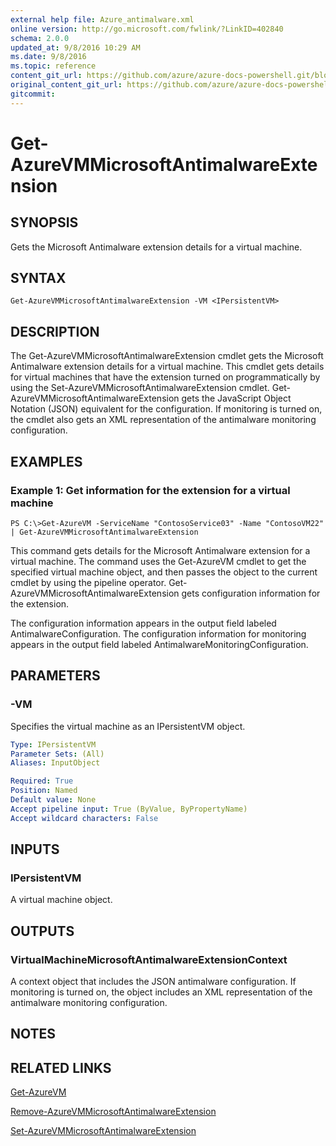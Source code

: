 ```yaml
---
external help file: Azure_antimalware.xml
online version: http://go.microsoft.com/fwlink/?LinkID=402840
schema: 2.0.0
updated_at: 9/8/2016 10:29 AM
ms.date: 9/8/2016
ms.topic: reference
content_git_url: https://github.com/azure/azure-docs-powershell.git/blob/master/azureps-cmdlets-docs/Service%20Management/Antimalware%20Cmdlets/v1.0/Get-AzureVMMicrosoftAntimalwareExtension.md
original_content_git_url: https://github.com/azure/azure-docs-powershell.git/blob/master/azureps-cmdlets-docs/Service%20Management/Antimalware%20Cmdlets/v1.0/Get-AzureVMMicrosoftAntimalwareExtension.md
gitcommit: 
---
```


# Get-AzureVMMicrosoftAntimalwareExtension
## SYNOPSIS
Gets the Microsoft Antimalware extension details for a virtual machine.

## SYNTAX

```
Get-AzureVMMicrosoftAntimalwareExtension -VM <IPersistentVM>
```

## DESCRIPTION
The Get-AzureVMMicrosoftAntimalwareExtension cmdlet gets the Microsoft Antimalware extension details for a virtual machine.
This cmdlet gets details for virtual machines that have the extension turned on programmatically by using the Set-AzureVMMicrosoftAntimalwareExtension cmdlet.
Get-AzureVMMicrosoftAntimalwareExtension gets the JavaScript Object Notation (JSON) equivalent for the configuration.
If monitoring is turned on, the cmdlet also gets an XML representation of the antimalware monitoring configuration.

## EXAMPLES

### Example 1: Get information for the extension for a virtual machine
```
PS C:\>Get-AzureVM -ServiceName "ContosoService03" -Name "ContosoVM22" | Get-AzureVMMicrosoftAntimalwareExtension
```

This command gets details for the Microsoft Antimalware extension for a virtual machine.
The command uses the Get-AzureVM cmdlet to get the specified virtual machine object, and then passes the object to the current cmdlet by using the pipeline operator.
Get-AzureVMMicrosoftAntimalwareExtension gets configuration information for the extension.

The configuration information appears in the output field labeled AntimalwareConfiguration.
The configuration information for monitoring appears in the output field labeled AntimalwareMonitoringConfiguration.

## PARAMETERS

### -VM
Specifies the virtual machine as an IPersistentVM object.

```yaml
Type: IPersistentVM
Parameter Sets: (All)
Aliases: InputObject

Required: True
Position: Named
Default value: None
Accept pipeline input: True (ByValue, ByPropertyName)
Accept wildcard characters: False
```

## INPUTS

### IPersistentVM
A virtual machine object.

## OUTPUTS

### VirtualMachineMicrosoftAntimalwareExtensionContext
A context object that includes the JSON antimalware configuration.
If monitoring is turned on, the object includes an XML representation of the antimalware monitoring configuration.

## NOTES

## RELATED LINKS

[Get-AzureVM](http://msdn.microsoft.com/en-us/library/dn495236.aspx)

[Remove-AzureVMMicrosoftAntimalwareExtension](d0063033-35f1-4467-bbdd-f4c569a98810)

[Set-AzureVMMicrosoftAntimalwareExtension](2140d7c4-c973-489b-b1b0-878b04c96e4b)

